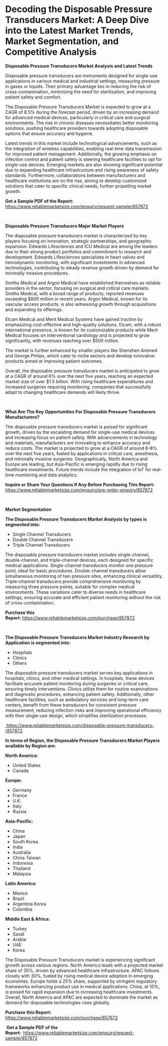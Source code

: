 <p><h1>Decoding the Disposable Pressure Transducers Market: A Deep Dive into the Latest Market Trends, Market Segmentation, and Competitive Analysis</h1></p><p><strong>Disposable Pressure Transducers Market Analysis and Latest Trends</strong></p>
<p><p>Disposable pressure transducers are instruments designed for single-use applications in various medical and industrial settings, measuring pressure in gases or liquids. Their primary advantage lies in reducing the risk of cross-contamination, minimizing the need for sterilization, and improving patient safety and comfort.</p><p>The Disposable Pressure Transducers Market is expected to grow at a CAGR of 8.5% during the forecast period, driven by an increasing demand for advanced medical devices, particularly in critical care and surgical environments. The rise in chronic diseases necessitates better monitoring solutions, pushing healthcare providers towards adopting disposable options that ensure accuracy and hygiene. </p><p>Latest trends in this market include technological advancements, such as the integration of wireless capabilities, enabling real-time data transmission for improved patient management. Additionally, the growing emphasis on infection control and patient safety is steering healthcare facilities to opt for single-use devices. Emerging markets are also showing significant potential due to expanding healthcare infrastructure and rising awareness of safety standards. Furthermore, collaborations between manufacturers and healthcare institutions are on the rise, aiming to develop customized solutions that cater to specific clinical needs, further propelling market growth.</p></p>
<p><strong>Get a Sample PDF of the Report:&nbsp;</strong> <a href="https://www.reliablemarketsize.com/enquiry/request-sample/857872?utm_campaign=2770&utm_medium=2&utm_source=Github&utm_content=ia&utm_term=13042025&utm_id=disposable-pressure-transducers">https://www.reliablemarketsize.com/enquiry/request-sample/857872</a></p>
<p>&nbsp;</p>
<p><strong>Disposable Pressure Transducers Major Market Players</strong></p>
<p><p>The disposable pressure transducers market is characterized by key players focusing on innovation, strategic partnerships, and geographic expansion. Edwards Lifesciences and ICU Medical are among the leaders due to their strong product portfolios and commitment to research and development. Edwards Lifesciences specializes in heart valves and hemodynamic monitoring, with significant investments in advanced technologies, contributing to steady revenue growth driven by demand for minimally invasive procedures.</p><p>Smiths Medical and Argon Medical have established themselves as reliable providers in the sector, focusing on surgical and critical care markets. Smiths Medical, with a broad range of products, reported revenues exceeding $800 million in recent years. Argon Medical, known for its vascular access products, is also witnessing growth through acquisitions and expanding its offerings.</p><p>Elcam Medical and Merit Medical Systems have gained traction by emphasizing cost-effective and high-quality solutions. Elcam, with a robust international presence, is known for its customizable products while Merit Medical focuses on interventional cardiology and is projected to grow significantly, with revenues reaching over $500 million.</p><p>The market is further enhanced by smaller players like Shenzhen Antmed and George Philips, which cater to niche sectors and develop innovative products aimed at improving patient outcomes. </p><p>Overall, the disposable pressure transducers market is anticipated to grow at a CAGR of around 6% over the next five years, reaching an expected market size of over $1.5 billion. With rising healthcare expenditures and increased surgeries requiring monitoring, companies that successfully adapt to changing healthcare demands will likely thrive.</p></p>
<p>&nbsp;</p>
<p><strong>What Are The Key Opportunities For Disposable Pressure Transducers Manufacturers?</strong></p>
<p><p>The disposable pressure transducers market is poised for significant growth, driven by the escalating demand for single-use medical devices and increasing focus on patient safety. With advancements in technology and materials, manufacturers are innovating to enhance accuracy and reduce costs. The market is projected to grow at a CAGR of around 6-8% over the next five years, fueled by applications in critical care, anesthesia, and minimally invasive surgeries. Geographically, North America and Europe are leading, but Asia-Pacific is emerging rapidly due to rising healthcare investments. Future trends include the integration of IoT for real-time monitoring and data analytics.</p></p>
<p><strong>Inquire or Share Your Questions If Any Before Purchasing This Report:</strong> <a href="https://www.reliablemarketsize.com/enquiry/pre-order-enquiry/857872?utm_campaign=2770&utm_medium=2&utm_source=Github&utm_content=ia&utm_term=13042025&utm_id=disposable-pressure-transducers">https://www.reliablemarketsize.com/enquiry/pre-order-enquiry/857872</a></p>
<p>&nbsp;</p>
<p><strong>Market Segmentation</strong></p>
<p><strong>The Disposable Pressure Transducers Market Analysis by types is segmented into:</strong></p>
<p><ul><li>Single Channel Transducers</li><li>Double Channel Transducers</li><li>Triple Channel Transducers</li></ul></p>
<p><p>The disposable pressure transducers market includes single-channel, double-channel, and triple-channel devices, each designed for specific medical applications. Single-channel transducers monitor one pressure point, ideal for basic procedures. Double-channel transducers allow simultaneous monitoring of two pressure sites, enhancing clinical versatility. Triple-channel transducers provide comprehensive monitoring by measuring three pressure points, suitable for complex medical environments. These variations cater to diverse needs in healthcare settings, ensuring accurate and efficient patient monitoring without the risk of cross-contamination.</p></p>
<p><strong>Purchase this Report:&nbsp;</strong><a href="https://www.reliablemarketsize.com/purchase/857872?utm_campaign=2770&utm_medium=2&utm_source=Github&utm_content=ia&utm_term=13042025&utm_id=disposable-pressure-transducers">https://www.reliablemarketsize.com/purchase/857872</a></p>
<p>&nbsp;</p>
<p><strong>The Disposable Pressure Transducers Market Industry Research by Application is segmented into:</strong></p>
<p><ul><li>Hospitals</li><li>Clinics</li><li>Others</li></ul></p>
<p><p>The disposable pressure transducers market serves key applications in hospitals, clinics, and other medical settings. In hospitals, these devices facilitate accurate patient monitoring during surgeries or critical care, ensuring timely interventions. Clinics utilize them for routine examinations and diagnostic procedures, enhancing patient safety. Additionally, other healthcare facilities, such as ambulatory services and long-term care centers, benefit from these transducers for consistent pressure measurement, reducing infection risks and improving operational efficiency with their single-use design, which simplifies sterilization processes.</p></p>
<p><a href="https://www.reliablemarketsize.com/disposable-pressure-transducers-r857872?utm_campaign=2770&utm_medium=2&utm_source=Github&utm_content=ia&utm_term=13042025&utm_id=disposable-pressure-transducers">&nbsp;https://www.reliablemarketsize.com/disposable-pressure-transducers-r857872</a></p>
<p><strong>In terms of Region, the Disposable Pressure Transducers Market Players available by Region are:</strong></p>
<p>
    <p> <strong> North America: </strong>
        <ul>
            <li>United States</li>
            <li>Canada</li>
        </ul>
        </p> 
    <p> <strong> Europe: </strong>
        <ul>
            <li>Germany</li>
            <li>France</li>
            <li>U.K.</li>
            <li>Italy</li>
            <li>Russia</li>
        </ul>
        </p> 
    <p> <strong> Asia-Pacific: </strong>
        <ul>
            <li>China</li>
            <li>Japan</li>
            <li>South Korea</li>
            <li>India</li>
            <li>Australia</li>
            <li>China Taiwan</li>
            <li>Indonesia</li>
            <li>Thailand</li>
            <li>Malaysia</li>
        </ul>
        </p> 
    <p> <strong> Latin America: </strong>
        <ul>
            <li>Mexico</li>
            <li>Brazil</li>
            <li>Argentina Korea</li>
            <li>Colombia</li>
        </ul>
        </p> 
    <p> <strong> Middle East & Africa: </strong>
        <ul>
            <li>Turkey</li>
            <li>Saudi</li>
            <li>Arabia</li>
            <li>UAE</li>
            <li>Korea</li>
        </ul>
    </p>
    </p>
<p><p>The Disposable Pressure Transducers market is experiencing significant growth across various regions. North America leads with a projected market share of 35%, driven by advanced healthcare infrastructure. APAC follows closely with 30%, fueled by rising medical device adoption in emerging economies. Europe holds a 25% share, supported by stringent regulatory frameworks enhancing product use in medical applications. China, at 10%, is poised for rapid expansion due to increasing healthcare investments. Overall, North America and APAC are expected to dominate the market as demand for disposable technologies rises globally.</p></p>
<p><strong>Purchase this Report: </strong><a href="https://www.reliablemarketsize.com/purchase/857872?utm_campaign=2770&utm_medium=2&utm_source=Github&utm_content=ia&utm_term=13042025&utm_id=disposable-pressure-transducers">https://www.reliablemarketsize.com/purchase/857872</a></p>
<p>&nbsp;<strong>Get a Sample PDF of the Report:&nbsp;&nbsp;</strong><a href="https://www.reliablemarketsize.com/enquiry/request-sample/857872?utm_campaign=2770&utm_medium=2&utm_source=Github&utm_content=ia&utm_term=13042025&utm_id=disposable-pressure-transducers">https://www.reliablemarketsize.com/enquiry/request-sample/857872</a></p>
<p><strong></strong></p>
<p><p></p><p></p><p></p></p>